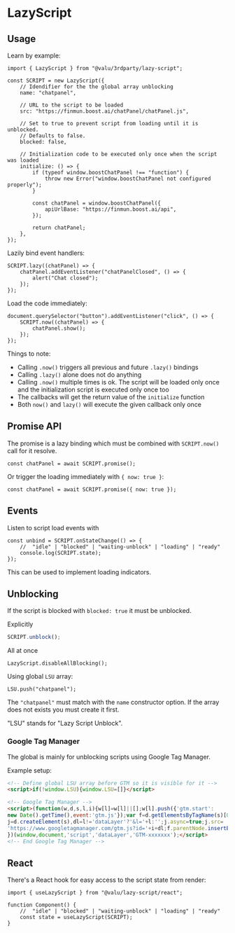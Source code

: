 # LazyScript

## Usage

Learn by example:

```tsx
import { LazyScript } from "@valu/3rdparty/lazy-script";

const SCRIPT = new LazyScript({
    // Idendifier for the the global array unblocking
    name: "chatpanel",

    // URL to the script to be loaded
    src: "https://finmun.boost.ai/chatPanel/chatPanel.js",

    // Set to true to prevent script from loading until it is unblocked.
    // Defaults to false.
    blocked: false,

    // Initialization code to be executed only once when the script was loaded
    initialize: () => {
        if (typeof window.boostChatPanel !== "function") {
            throw new Error("window.boostChatPanel not configured properly");
        }

        const chatPanel = window.boostChatPanel({
            apiUrlBase: "https://finmun.boost.ai/api",
        });

        return chatPanel;
    },
});
```

Lazily bind event handlers:

```tsx
SCRIPT.lazy((chatPanel) => {
    chatPanel.addEventListener("chatPanelClosed", () => {
        alert("Chat closed");
    });
});
```

Load the code immediately:

```tsx
document.querySelector("button").addEventListener("click", () => {
    SCRIPT.now((chatPanel) => {
        chatPanel.show();
    });
});
```

Things to note:

-   Calling `.now()` triggers all previous and future `.lazy()` bindings
-   Calling `.lazy()` alone does not do anything
-   Calling `.now()` multiple times is ok. The script will be loaded only once and the initialization script is executed only once too
-   The callbacks will get the return value of the `initialize` function
-   Both `now()` and `lazy()` will execute the given callback only once

## Promise API

The promise is a lazy binding which must be combined with `SCRIPT.now()` call
for it resolve.

```tsx
const chatPanel = await SCRIPT.promise();
```

Or trigger the loading immediately with `{ now: true }`:

```tsx
const chatPanel = await SCRIPT.promise({ now: true });
```

## Events

Listen to script load events with

```tsx
const unbind = SCRIPT.onStateChange(() => {
    //  "idle" | "blocked" | "waiting-unblock" | "loading" | "ready"
    console.log(SCRIPT.state);
});
```

This can be used to implement loading indicators.

## Unblocking

If the script is blocked with `blocked: true` it must be unblocked.

Explicitly

```ts
SCRIPT.unblock();
```

All at once

```tsx
LazyScript.disableAllBlocking();
```

Using global `LSU` array:

```tsx
LSU.push("chatpanel");
```

The `"chatpanel"` must match with the `name` constructor option.
If the array does not exists you must create it first.

"LSU" stands for "Lazy Script Unblock".

### Google Tag Manager

The global is mainly for unblocking scripts using Google Tag Manager.

Example setup:

<!-- prettier-ignore-start -->
```html
<!-- Define global LSU array before GTM so it is visible for it -->
<script>if(!window.LSU){window.LSU=[]}</script>

<!-- Google Tag Manager -->
<script>(function(w,d,s,l,i){w[l]=w[l]||[];w[l].push({'gtm.start':
new Date().getTime(),event:'gtm.js'});var f=d.getElementsByTagName(s)[0],
j=d.createElement(s),dl=l!='dataLayer'?'&l='+l:'';j.async=true;j.src=
'https://www.googletagmanager.com/gtm.js?id='+i+dl;f.parentNode.insertBefore(j,f);
})(window,document,'script','dataLayer','GTM-xxxxxxx');</script>
<!-- End Google Tag Manager -->
```
<!-- prettier-ignore-end -->

## React

There's a React hook for easy access to the script state from render:

```tsx
import { useLazyScript } from "@valu/lazy-script/react";

function Component() {
    //  "idle" | "blocked" | "waiting-unblock" | "loading" | "ready"
    const state = useLazyScript(SCRIPT);
}
```

